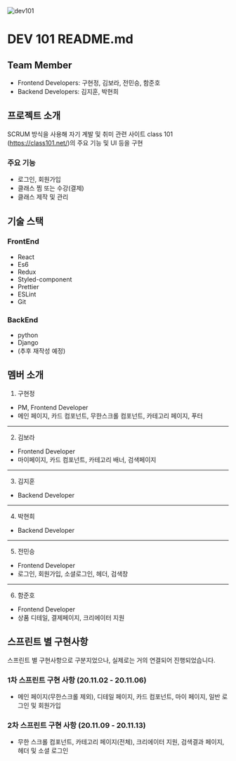 ![dev101](https://user-images.githubusercontent.com/59465490/97846694-bad42380-1d31-11eb-8410-fb6e083521da.png)
# DEV 101 README.md

## Team Member
- Frontend Developers: 구현정, 김보라, 전민승, 함준호
- Backend Developers: 김지훈, 박현희

## 프로젝트 소개
SCRUM 방식을 사용해 자기 계발 및 취미 관련 사이트 class 101 (https://class101.net/)의 주요 기능 및 UI 등을 구현

### 주요 기능
- 로그인, 회원가입
- 클래스 찜 또는 수강(결제)
- 클래스 제작 및 관리

## 기술 스택
### FrontEnd
- React
- Es6
- Redux
- Styled-component
- Prettier
- ESLint
- Git

### BackEnd
- python
- Django
- (추후 재작성 예정)

## 멤버 소개
1. 구현정 
- PM, Frontend Developer
- 메인 페이지, 카드 컴포넌트, 무한스크롤 컴포넌트, 카테고리 페이지, 푸터

<hr/>

2. 김보라
- Frontend Developer
- 마이페이지, 카드 컴포넌트, 카테고리 배너, 검색페이지

<hr/>

3. 김지훈
- Backend Developer

<hr/>

4. 박현희
- Backend Developer

<hr/>

5. 전민승
- Frontend Developer
- 로그인, 회원가입, 소셜로그인, 헤더, 검색창

<hr/>

6. 함준호
- Frontend Developer
- 상품 디테일, 결제페이지, 크리에이터 지원 

## 스프린트 별 구현사항
스프린트 별 구현사항으로 구분지었으나, 실제로는 거의 연결되어 진행되었습니다.

### 1차 스프린트 구현 사항 (20.11.02 - 20.11.06)
- 메인 페이지(무한스크롤 제외), 디테일 페이지, 카드 컴포넌트, 마이 페이지, 일반 로그인 및 회원가입


### 2차 스프린트 구현 사항 (20.11.09 - 20.11.13)
- 무한 스크롤 컴포넌트, 카테고리 페이지(전체), 크리에이터 지원, 검색결과 페이지, 헤더 및 소셜 로그인



